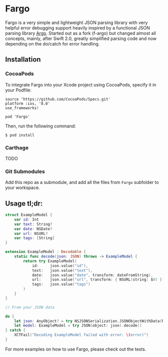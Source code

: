 
# Fargo 

Fargo is a very simple and lightweight JSON parsing library with very helpful error debugging support heavily inspired by a functional JSON parsing library [Argo](https://github.com/thoughtbot/Argo). Started out as a fork (f-argo) but changed almost all concepts, mainly, after Swift 2.0, greatly simplified parsing code and now depending on the do/catch for error handling.


## Installation

### CocoaPods

To integrate Fargo into your Xcode project using CocoaPods, specify it in your Podfile:

	source 'https://github.com/CocoaPods/Specs.git'
	platform :ios, '8.0'
	use_frameworks!
	
	pod 'Fargo'

Then, run the following command:

	$ pod install
	
### Carthage

TODO

### Git Submodules

Add this repo as a submodule, and add all the files from `Fargo` subfolder to your workspace.

## Usage tl;dr:

```swift
struct ExampleModel {
	var id: Int
	var text: String?
	var date: NSDate?
	var url: NSURL?
	var tags: [String]
}

extension ExampleModel : Decodable {
    static func decode(json: JSON) throws -> ExampleModel {
        return try ExampleModel(
            id:     json.value("id"),
            text:   json.value("text"),
            date:   json.value("date", transform: dateFromString),
            url:    json.value("url", transform: { NSURL(string: $0) }),
            tags:   json.value("tags")
        )
    }
}

// From your JSON data

do {
    let json: AnyObject? = try NSJSONSerialization.JSONObjectWithData(NSData(), options: NSJSONReadingOptions())
    let model: ExampleModel = try JSON(object: json).decode()
} catch {
    XCTFail("Decoding ExampleModel failed with error: \(error)")
}
```

For more examples on how to use Fargo, please check out the tests.
